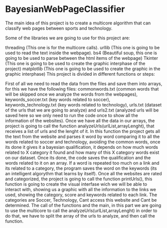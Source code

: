 # BayesianWebPageClassifier

The main idea of this project is to create a multicore algorithm that can classify web pages between sports and technology.

Some of the libraries we are going to use for this project are:

threading (This one is for the multicore calls).
urllib (This one is going to be used to read the text inside the webpage).
bs4 (Beautiful soup, this one is going to be used to parse between the html items of the webpage)
Tkinter (This one is going to be used to create the graphic interphase of the project)
matplotlib (This one is going to be used to create the graphic in the graphic interphase)
This project is divided in different functions or steps:

First of all we need to read the data from the files and save them into arrays, for this we have the following files: commonwords.txt (common words that will be skipped once we analyze the words from the webpages), keywords_soccer.txt (key words related to soccer), keywords_technology.txt (key words related to technology), urls.txt (dataset of the urls that we are going to analyze) and urls2.txt (analyzed urls will be saved here so we only need to run the code once to show all the information of the websites).
Once we have all the data in our arrays, the project is going to call the function analyzeUrls(urlList,arrayLenght), that receives a list of urls and the lenght of it. In this function the project gets all the text from the website and parses it word by word comparing it to all the words related to soccer and technology, avoiding the common words, once its done it gives it a bayesian qualification, it depends on how much words related to X category it found and how many of this X category words exist on our dataset. Once its done, the code saves the qualification and the words related to it on an array. If a word is repeated too much on a link and its related to a category, the program saves the word on the keywords (its an intelligent algorythm that learns by itself).
Once all the websites are rated and categorized, the project is going to call the function printUrls(), this function is going to create the visual interfase wich we will be able to interact with, showing us a graphic with all the information to the links we used, showing the category, score and keywords related to each link. The categories are Soccer, Technology, Cant access this website and Cant be determined.
The call of the functions and the main, in this part we are going to use the multicore to call the analyzeUrls(urlList,arrayLenght) in order to do that, we have to split the array of the urls to analyze, and then call the function.
